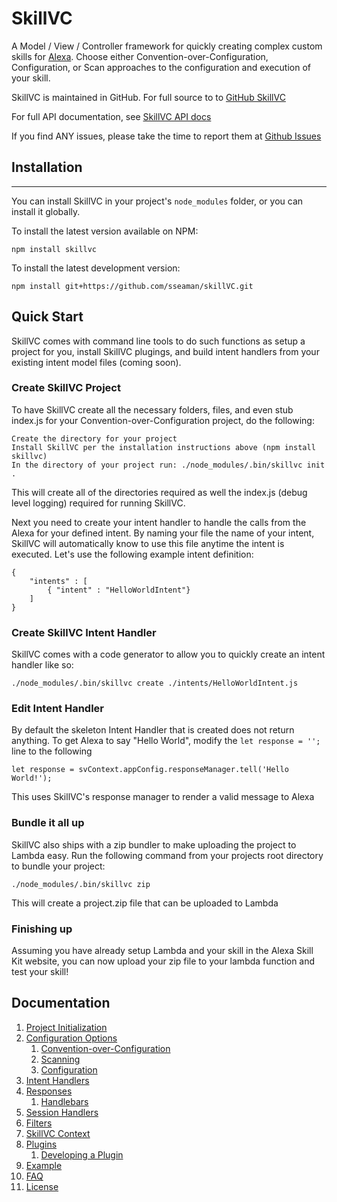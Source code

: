 # SkillVC

A Model / View / Controller framework for quickly creating complex custom skills for [Alexa](https://developer.amazon.com/alexa). 
Choose either Convention-over-Configuration, Configuration, or Scan approaches to the configuration and execution of your skill.

SkillVC is maintained in GitHub.  For full source to to [GitHub SkillVC](https://github.com/sseaman/skillVC)

For full API documentation, see [SkillVC API docs](https://sseaman.github.io/skillVC/api/)

If you find ANY issues, please take the time to report them at [Github Issues](https://github.com/sseaman/skillVC/issues)

## Installation
-----
You can install SkillVC in your project's `node_modules` folder, or you can install it globally.

To install the latest version available on NPM:

    npm install skillvc

To install the latest development version:

    npm install git+https://github.com/sseaman/skillVC.git

## Quick Start

SkillVC comes with command line tools to do such functions as setup a project for you, install SkillVC plugings, and build intent handlers
from your existing intent model files (coming soon). 

### Create SkillVC Project
To have SkillVC create all the necessary folders, files, and even stub index.js for your Convention-over-Configuration project, do the following:

```
Create the directory for your project
Install SkillVC per the installation instructions above (npm install skillvc)
In the directory of your project run: ./node_modules/.bin/skillvc init .
```
This will create all of the directories required as well the index.js (debug level logging) required for running SkillVC.

Next you need to create your intent handler to handle the calls from the Alexa for your defined intent.  By naming your file the name
of your intent, SkillVC will automatically know to use this file anytime the intent is executed.  Let's use the following example intent
definition:
```
{
    "intents" : [
        { "intent" : "HelloWorldIntent"}
    ]
}
```

### Create SkillVC Intent Handler
SkillVC comes with a code generator to allow you to quickly create an intent handler like so:
```
./node_modules/.bin/skillvc create ./intents/HelloWorldIntent.js
```

### Edit Intent Handler
By default the skeleton Intent Handler that is created does not return anything. To get Alexa to say "Hello World", modify
the ```let response = '';``` line to the following
```
let response = svContext.appConfig.responseManager.tell('Hello World!');
```

This uses SkillVC's response manager to render a valid message to Alexa

### Bundle it all up
SkillVC also ships with a zip bundler to make uploading the project to Lambda easy.  Run the following command from your projects
root directory to bundle your project:
```
./node_modules/.bin/skillvc zip
```
This will create a project.zip file that can be uploaded to Lambda

### Finishing up
Assuming you have already setup Lambda and your skill in the Alexa Skill Kit website, you can now upload your zip file to your
lambda function and test your skill!


## Documentation
1. [Project Initialization](https://github.com/sseaman/skillVC/tree/master/docs/README-OLD.md#projectInitialization)
2. [Configuration Options](https://github.com/sseaman/skillVC/tree/master/docs/README-OLD.md#configurationOptions)
    1. [Convention-over-Configuration](https://github.com/sseaman/skillVC/tree/master/docs/README-OLD.md#configurationConvention)
    2. [Scanning](https://github.com/sseaman/skillVC/tree/master/docs/README-OLD.md#configurationScanning)
    3. [Configuration](https://github.com/sseaman/skillVC/tree/master/docs/README-OLD.md#configurationConfiguration)
3. [Intent Handlers](https://github.com/sseaman/skillVC/tree/master/docs/README-OLD.md#intentHandlers)
4. [Responses](https://github.com/sseaman/skillVC/tree/master/docs/README-OLD.md#responses)
    1. [Handlebars](https://github.com/sseaman/skillVC/tree/master/docs/README-OLD.md#responsesHandlebars)
5. [Session Handlers](https://github.com/sseaman/skillVC/tree/master/docs/README-OLD.md#sessionHandlers)
6. [Filters](https://github.com/sseaman/skillVC/tree/master/docs/README-OLD.md#filters)
7. [SkillVC Context](https://github.com/sseaman/skillVC/tree/master/docs/README-OLD.md#skillVCContext)
8. [Plugins](https://github.com/sseaman/skillVC/tree/master/docs/README-OLD.md#plugins)
    1. [Developing a Plugin](https://github.com/sseaman/skillVC/tree/master/docs/README-OLD.md#pluginsDevelopment)
9. [Example](https://github.com/sseaman/skillVC/tree/master/docs/README-OLD.md#example)
10. [FAQ](https://github.com/sseaman/skillVC/tree/master/docs/README-OLD.md#faq)
11. [License](https://github.com/sseaman/skillVC/tree/master/docs/README-OLD.md#license)